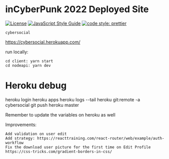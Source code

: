 # inCyberPunk 2022 Deployed Site

[![License](https://img.shields.io/badge/license-MIT-blue.svg?style=flat-square)](https://github.com/inPhoenix/)
[![JavaScript Style Guide](https://img.shields.io/badge/code_style-standard-brightgreen.svg)](https://standardjs.com)
[![code style: prettier](https://img.shields.io/badge/code_style-prettier-ff69b4.svg?style=flat-square)](https://github.com/prettier/prettier)

    cybersocial
   

https://cybersocial.herokuapp.com/

run locally:

    cd client: yarn start
    cd nodeapi: yarn dev

# Heroku debug

heroku login
heroku apps
heroku logs --tail
heroku git:remote -a cybersocial
git push heroku master

Remember to update the variables on heroku as well

Improvements:

    Add validation on user edit
    Add strategy: https://reacttraining.com/react-router/web/example/auth-workflow
    Fix the download user picture for the first time on Edit Profile
    https://css-tricks.com/gradient-borders-in-css/
